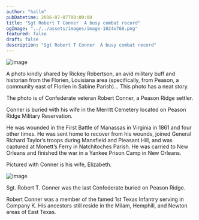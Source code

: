 ```yaml
---
author: "hallm"
pubDatetime: 2016-07-07T00:00:00
title: "Sgt Robert T Conner  A busy combat record"
ogImage: "../../assets/images/image-1024x768.png"
featured: false
draft: false
description: "Sgt Robert T Conner  A busy combat record"
---
```


![image](@assets/images/image-1024x768.png)

A photo kindly shared by Rickey Robertson, an avid military buff and historian from the Florien, Louisiana area (specifically, from Peason, a community east of Florien in Sabine Parish)... This photo has a neat story.

The photo is of Confederate veteran Robert Conner, a Peason Ridge settler.

Conner is buried with his wife in the Merritt Cemetery located on Peason Ridge Military Reservation.

He was wounded in the First Battle of Manassas in Virginia in 1861 and four other times. He was sent home to recover from his wounds, joined General Richard Taylor’s troops during Mansfield and Pleasant Hill, and was captured at Monett’s Ferry in Natchitoches Parish. He was carried to New Orleans and finished the war in a Yankee Prison Camp in New Orleans.

Pictured with Conner is his wife, Elizabeth.

![image](@assets/images/image.jpeg)

Sgt. Robert T. Conner was the last Confederate buried on Peason Ridge.

Robert Conner was a member of the famed 1st Texas Infantry serving in Company K. His ancestors still reside in the Milam, Hemphill, and Newton areas of East Texas.